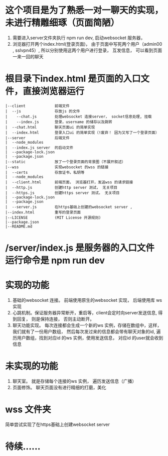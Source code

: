# 这个项目是为了熟悉一对一聊天的实现， 未进行精雕细琢（页面简陋）
1. 需要进入server文件夹执行 npm run dev, 启动websocket 服务器，
2. 浏览器打开两个index.html(登录页面)， 由于页面中写死两个用户（admin00 , sslvpn45）, 所以分别使用这两个用户进行登录， 互发信息， 可以看到页面一来一回的聊天
# 根目录下index.html 是页面的入口文件，直接浏览器运行
```
|--client             前端文件  
|  --js               存放js 的文件  
|    --chat.js        处理websocket 连接server， socket信息处理, 挂载  
|    --index.js       登录，username 的储存以及跳转  
|  --chat.html        聊天页面ui 的简单实现   
|  --index.html       登录入口ui 的简单实现（!废弃！ 因为又写了一个登录页面）  
|--server             后端文件  
|  --node_modules  
|  --index.js server  的启动文件  
|  --package-lock.json   
|  --package.json   
|--static             放了一个登录页面的背景图（不展开叙述）  
|--wss                实现websocket 的wss 的链接
|  --certs            存放证书，私钥等
|  --node_modules     
|  --client.html      前端页面， 浏览器打开，发送wss 的请求链接   
|  --http.js          创建http server 测试， 无关项目
|  --https.js         创建https server 测试， 无关项目
|  --package-lock.json 
|  --package.json
|  --server.js        在https基础上创建的websocket server , 
|--index.html         重写的登录页面  
|--LICENSE            (MIT License 开源规则)  
|--package.json  
|--README.md  
```
  
# /server/index.js 是服务器的入口文件 运行命令是 npm run dev

# 实现的功能
1. 基础的websocket 连接。 前端使用原生的websocket 实现， 后端使用库 ws 实现
2. 心跳机制。保证服务器异常断开，重启等，client会定时向server发送信息, 得到回复， 则是保持连接， 否则主动断开。
3. 聊天功能实现。 每次连接都会生成一个新的ws 实例，存储在数组中，这样， 我们就有了一份用户数组， 然后每次发过来的信息都会带有聊天对象的id,  遍历用户数组，找到对应id 的ws 实例，使用发送信息， 对应id 的user就会收到信息

# 未实现的功能
1. 聊天室。 就是存储每个连接的ws 实例， 遍历发送信息（广播）
2. 页面修饰。 聊天页面没有进行精细的打磨，美化

# wss 文件夹
简单尝试实现了在https基础上创建websocket server

# 待续......
